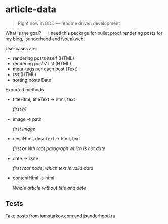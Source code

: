 # article-data

> Right now in DDD — readme driven development

What is the goal?
— I need this package for bullet proof rendering posts for my blog, jsunderhood and ispeakweb.

Use-cases are:

* rendering posts itself (HTML)
* rendering posts’ list (HTML)
* meta-tags per each post (Text)
* rss (HTML)
* sorting posts Date

Exported methods

* titleHtml, titleText -> html, text

  _first h1_

* image -> path

  _first Image_

* descHtml, descText -> html, text

  _first or Nth root paragraph which is not date_

* date -> Date

  _first root node, which text is valid date_

* contentHtml -> html

  _Whole article without title and date_

## Tests

Take posts from iamstarkov.com and jsunderhood.ru
